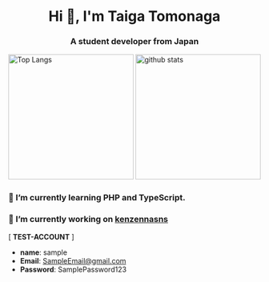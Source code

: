 <h1 align="center">Hi 👋, I'm Taiga Tomonaga</h1>
<h3 align="center">A student developer from Japan</h3>

<p align="left"> 
  <img alt="Top Langs" height="250px" src="https://github-readme-stats.vercel.app/api/top-langs/?username=Litmus4883&show_icons=true" />
  <img alt="github stats" height="250px" src="https://github-readme-stats.vercel.app/api?username=Litmus4883&show_icons=ture" />
</p>

### 🌱 I’m currently learning **PHP** and **TypeScript**.


### 🔭 I’m currently working on [kenzennasns](https://kenzennasns-4a60d61cd13b.herokuapp.com/login)

[ **TEST-ACCOUNT** ] 

- **name**: sample
- **Email**: SampleEmail@gmail.com
- **Password**: SamplePassword123


<p align="left">
</p>

<!--
**Litmus4883/Litmus4883** is a ✨ _special_ ✨ repository because its `README.md` (this file) appears on your GitHub profile.

Here are some ideas to get you started:

- 🔭 I’m currently working on ...
- 🌱 I’m currently learning ...
- 👯 I’m looking to collaborate on ...
- 🤔 I’m looking for help with ...
- 💬 Ask me about ...
- 📫 How to reach me: ...
- 😄 Pronouns: ...
- ⚡ Fun fact: ...
-->
